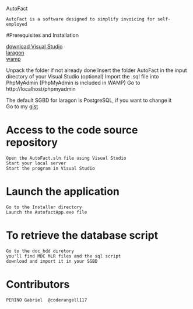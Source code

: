 AutoFact

    AutoFact is a software designed to simplify invoicing for self-employed

#Prerequisites and Installation

[download Visual Studio ](https://visualstudio.microsoft.com/fr/)  
[laragon]( https://laragon.org/download/)  
[wamp](https://www.wampserver.com)  
    
Unpack the folder if not already done
Insert the folder AutoFact in the input directory of your Visual Studio (optional)
Import the .sql file into PhpMyAdmin (PhpMyAdmin is included in WAMP)
Go to http://localhost/phpmyadmin

The default SGBD  for laragon is PostgreSQL, if you want to change it  
Go to my [gist](https://gist.github.com/coderangel117/8ba449dd0f1328e87c93296e2b6427ce)

Access to the code source repository
===================================
    Open the AutoFact.sln file using Visual Studio
    Start your local server 
    Start the program in Visual Studio

Launch the application
===================================
    Go to the Installer directory
    Launch the AutofactApp.exe file

To retrieve the database script
===================================
    Go to the doc_bdd diretory
    you'll find MDC MLR files and the sql script
    download and import it in your SGBD
Contributors
===================================
    PERINO Gabriel  @coderangell117